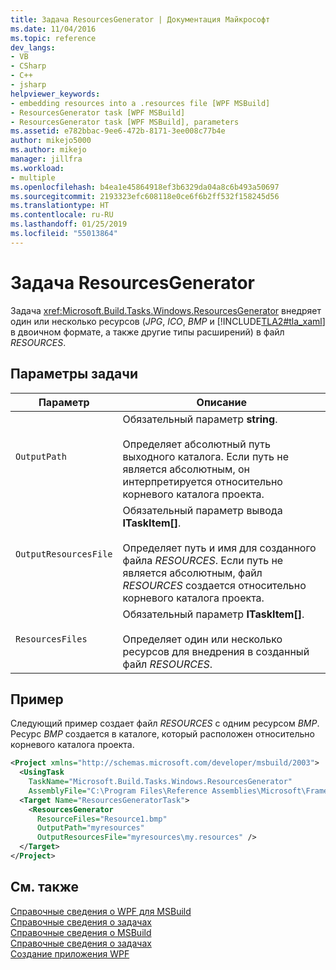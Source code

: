 ```yaml
---
title: Задача ResourcesGenerator | Документация Майкрософт
ms.date: 11/04/2016
ms.topic: reference
dev_langs:
- VB
- CSharp
- C++
- jsharp
helpviewer_keywords:
- embedding resources into a .resources file [WPF MSBuild]
- ResourcesGenerator task [WPF MSBuild]
- ResourcesGenerator task [WPF MSBuild], parameters
ms.assetid: e782bbac-9ee6-472b-8171-3ee008c77b4e
author: mikejo5000
ms.author: mikejo
manager: jillfra
ms.workload:
- multiple
ms.openlocfilehash: b4ea1e45864918ef3b6329da04a8c6b493a50697
ms.sourcegitcommit: 2193323efc608118e0ce6f6b2ff532f158245d56
ms.translationtype: HT
ms.contentlocale: ru-RU
ms.lasthandoff: 01/25/2019
ms.locfileid: "55013864"
---
```

# <a name="resourcesgenerator-task"></a>Задача ResourcesGenerator
Задача <xref:Microsoft.Build.Tasks.Windows.ResourcesGenerator> внедряет один или несколько ресурсов (*JPG*, *ICO*, *BMP* и [!INCLUDE[TLA2#tla_xaml](../msbuild/includes/tla2sharptla_xaml_md.md)] в двоичном формате, а также другие типы расширений) в файл *RESOURCES*.  
  
## <a name="task-parameters"></a>Параметры задачи  
  
|Параметр|Описание|  
|---------------|-----------------|  
|`OutputPath`|Обязательный параметр **string**.<br /><br /> Определяет абсолютный путь выходного каталога. Если путь не является абсолютным, он интерпретируется относительно корневого каталога проекта.|  
|`OutputResourcesFile`|Обязательный параметр вывода **ITaskItem[]**.<br /><br /> Определяет путь и имя для созданного файла *RESOURCES*. Если путь не является абсолютным, файл *RESOURCES* создается относительно корневого каталога проекта.|  
|`ResourcesFiles`|Обязательный параметр **ITaskItem[]**.<br /><br /> Определяет один или несколько ресурсов для внедрения в созданный файл *RESOURCES*.|  
  
## <a name="example"></a>Пример  
 Следующий пример создает файл *RESOURCES* с одним ресурсом *BMP*. Ресурс *BMP* создается в каталоге, который расположен относительно корневого каталога проекта.  
  
```xml  
<Project xmlns="http://schemas.microsoft.com/developer/msbuild/2003">  
  <UsingTask   
    TaskName="Microsoft.Build.Tasks.Windows.ResourcesGenerator"   
    AssemblyFile="C:\Program Files\Reference Assemblies\Microsoft\Framework\v3.0\PresentationBuildTasks.dll" />  
  <Target Name="ResourcesGeneratorTask">  
    <ResourcesGenerator  
      ResourceFiles="Resource1.bmp"  
      OutputPath="myresources"  
      OutputResourcesFile="myresources\my.resources" />  
  </Target>  
</Project>  
```  
  
## <a name="see-also"></a>См. также  
 [Справочные сведения о WPF для MSBuild](../msbuild/wpf-msbuild-reference.md)   
 [Справочные сведения о задачах](../msbuild/wpf-msbuild-task-reference.md)   
 [Справочные сведения о MSBuild](../msbuild/msbuild-reference.md)   
 [Справочные сведения о задачах](../msbuild/msbuild-task-reference.md)   
 [Создание приложения WPF](/dotnet/framework/wpf/app-development/building-a-wpf-application-wpf)